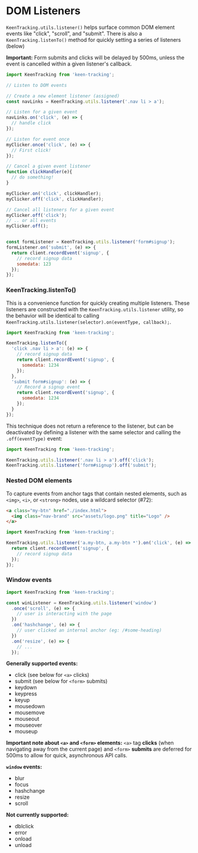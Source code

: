 # DOM Listeners

`KeenTracking.utils.listener()` helps surface common DOM element events like "click", "scroll", and "submit". There is also a `KeenTracking.listenTo()` method for quickly setting a series of listeners (below)

**Important:** Form submits and clicks will be delayed by 500ms, unless the event is cancelled within a given listener's callback.

```javascript
import KeenTracking from 'keen-tracking';

// Listen to DOM events

// Create a new element listener (assigned)
const navLinks = KeenTracking.utils.listener('.nav li > a');

// Listen for a given event
navLinks.on('click', (e) => {
  // handle click
});

// Listen for event once
myClicker.once('click', (e) => {
  // First click!
});

// Cancel a given event listener
function clickHandler(e){
  // do something!
}

myClicker.on('click', clickHandler);
myClicker.off('click', clickHandler);

// Cancel all listeners for a given event
myClicker.off('click');
// .. or all events
myClicker.off();


const formListener = KeenTracking.utils.listener('form#signup');
formListener.on('submit', (e) => {
  return client.recordEvent('signup', {
    // record signup data
    somedata: 123
  });
});
```

### KeenTracking.listenTo()

This is a convenience function for quickly creating multiple listeners. These listeners are constructed with the `KeenTracking.utils.listener` utility, so the behavior will be identical to calling `KeenTracking.utils.listener(selector).on(eventType, callback);`.

```javascript
import KeenTracking from 'keen-tracking';

KeenTracking.listenTo({
  'click .nav li > a': (e) => {
    // record signup data
    return client.recordEvent('signup', {
      somedata: 1234
    });
  },
  'submit form#signup': (e) => {
    // Record a signup event
    return client.recordEvent('signup', {
      somedata: 1234
    });
  }
});
```

This technique does not return a reference to the listener, but can be deactivated by defining a listener with the same selector and calling the `.off(eventType)` event:

```JavaScript
import KeenTracking from 'keen-tracking';

KeenTracking.utils.listener('.nav li > a').off('click');
KeenTracking.utils.listener('form#signup').off('submit');
```


### Nested DOM elements

To capture events from anchor tags that contain nested elements, such as `<img>`, `<i>`, or `<strong>` nodes, use a wildcard selector (#72):

```html
<a class="my-btn" href="./index.html">
  <img class="nav-brand" src="assets/logo.png" title="Logo" />
</a>
```

```javascript
import KeenTracking from 'keen-tracking';

KeenTracking.utils.listener('a.my-btn, a.my-btn *').on('click', (e) => {
  return client.recordEvent('signup', {
    // record signup data
  });
});
```


### Window events

```javascript
import KeenTracking from 'keen-tracking';

const winListener = KeenTracking.utils.listener('window')
  .once('scroll', (e) => {
    // user is interacting with the page
  })
  .on('hashchange', (e) => {
    // user clicked an internal anchor (eg: /#some-heading)
  })
  .on('resize', (e) => {
    // ...
  });
```

**Generally supported events:**

* click (see below for `<a>` clicks)
* submit (see below for `<form>` submits)
* keydown
* keypress
* keyup
* mousedown
* mousemove
* mouseout
* mouseover
* mouseup


**Important note about `<a>` and `<form>` elements:** `<a>` tag **clicks** (when navigating away from the current page) and `<form>` **submits** are deferred for 500ms to allow for quick, asynchronous API calls.

**`window` events:**

* blur
* focus
* hashchange
* resize
* scroll

**Not currently supported:**

* dblclick
* error
* onload
* unload
